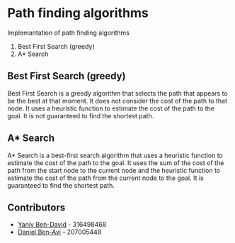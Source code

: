 # Path finding algorithms

Implemantation of path finding algorithms

1. Best First Search (greedy)
2. A* Search

## Best First Search (greedy)

Best First Search is a greedy algorithm that selects the path that appears to be the best at that moment. It does not consider the cost of the path to that node. It uses a heuristic function to estimate the cost of the path to the goal. It is not guaranteed to find the shortest path.

## A* Search

A* Search is a best-first search algorithm that uses a heuristic function to estimate the cost of the path to the goal. It uses the sum of the cost of the path from the start node to the current node and the heuristic function to estimate the cost of the path from the current node to the goal. It is guaranteed to find the shortest path.

## Contributors

- [Yaniv Ben-David](https://github.com/bendayaniv) - 316498468
- [Daniel Ben-Avi](https://github.com/DanielBenAvi) - 207005448
